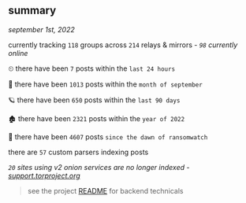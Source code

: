 
## summary
_september 1st, 2022_

currently tracking `118` groups across `214` relays & mirrors - _`98` currently online_

⏲ there have been `7` posts within the `last 24 hours`

🦈 there have been `1013` posts within the `month of september`

🪐 there have been `650` posts within the `last 90 days`

🏚 there have been `2321` posts within the `year of 2022`

🦕 there have been `4607` posts `since the dawn of ransomwatch`

there are `57` custom parsers indexing posts

_`20` sites using v2 onion services are no longer indexed - [support.torproject.org](https://support.torproject.org/onionservices/v2-deprecation/)_

> see the project [README](https://github.com/joshhighet/ransomwatch#ransomwatch--) for backend technicals
